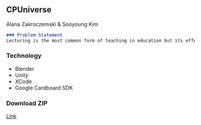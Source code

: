 ## CPUniverse
Alana Zakroczemski & Sooyoung Kim

```markdown
### Problem Statement
Lecturing is the most common form of teaching in education but its effectiveness to help students learn and grasp material is questionable. Research suggests that approximately “60% of students find at least half their lectures boring - with about 30% claiming to find most or all of their lectures boring.” In order to combat the negative effects of lecture-style teaching methods, virtual reality (VR) technology can be utilized to enhance the learning experience of students and engage them to learn more material. CPUniverse is a VR-based learning application that simulates the journey of what happens when a computer mouse is clicked. The simulation explains how different parts of the computer interact with one another and takes the user through each of the intermediate steps, providing a perspective that cannot be emulated in real life.
```

### Technology
- Blender
- Unity
- XCode
- Google Cardboard SDK

### Download ZIP
[Link](google.com)
